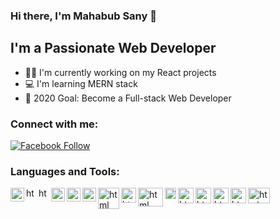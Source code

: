 ### Hi there, I'm Mahabub Sany 👋

## I'm a Passionate Web Developer 

- 👩‍💻 I'm currently working on my React projects 
- 💻 I'm learning MERN stack
- 🚧 2020 Goal: Become a Full-stack Web Developer

### Connect with me:

[![Facebook Follow](https://img.shields.io/badge/%20-Follow-black?color=14171A&labelColor=1976d2&logo=facebook&logoColor=ffffff)](https://www.facebook.com/mahabub.sunny.904) 

### Languages and Tools:
<a href="/"><img align="left" alt="html" width="22px" title="Visual Studio Code" src= "https://raw.githubusercontent.com/prosany/prosany/main/images/visual-studio-code.svg"/></a>


<img align="left" alt="html" width="17px" title="HTML5" src= "https://raw.githubusercontent.com/prosany/prosany/main/images/html5.svg"/>
<img align="left" alt="html" width="17px" title="CSS3" src= "https://raw.githubusercontent.com/prosany/prosany/main/images/css-3.svg"/>
<img align="left" alt="html" width="22px" title="JavaScript" src= "https://raw.githubusercontent.com/prosany/prosany/main/images/javascript.svg"/>
<img align="left" alt="html" width="22px" title="TypeScript" src= "https://raw.githubusercontent.com/prosany/prosany/main/images/typescript.svg"/>
<img align="left" alt="html" width="22px" title="ReactJS" src= "https://raw.githubusercontent.com/prosany/prosany/main/images/react-2.svg"/>
<img align="left" alt="html" width="34px" title="NodeJS" src= "https://raw.githubusercontent.com/prosany/prosany/main/images/nodejs.svg"/>
<img align="left" alt="html" width="24px" title="MongoDB" src= "https://raw.githubusercontent.com/prosany/prosany/main/images/mongodb.svg"/>
<img align="left" alt="html" width="40px" title="ExpressJS" src="https://raw.githubusercontent.com/prosany/prosany/main/images/express.svg" style="max-width:100%;" height="30px">
<img align="left" alt="html" width="18px" title="Firebase" src= "https://raw.githubusercontent.com/prosany/prosany/main/images/firebase.svg"/>
<img align="left" alt="html" width="25px" title="Netlify" src= "https://raw.githubusercontent.com/prosany/prosany/main/images/netlify.svg"/>
<img align="left" alt="html" width="25px" title="Git" src= "https://raw.githubusercontent.com/prosany/prosany/main/images/git.svg"/>
<img align="left" alt="html" width="25px" title="Github" src= "https://raw.githubusercontent.com/prosany/prosany/main/images/github.svg"/>
<img align="left" alt="html" width="25px" title="WordPress" src= "https://raw.githubusercontent.com/prosany/prosany/main/images/wordpress.svg"/>
<img align="left" alt="html" width="35px" title="CPanel" src="https://raw.githubusercontent.com/prosany/prosany/main/images/cpanel.svg" style="max-width:100%;" height="25px">
